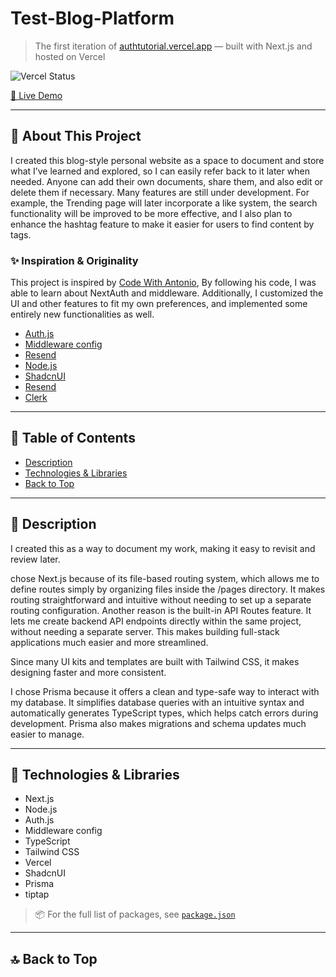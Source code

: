 # Test-Blog-Platform

> The first iteration of [authtutorial.vercel.app](https://authtutorial.vercel.app/) — built with Next.js and hosted on Vercel

![Vercel Status](https://vercel.com/api/www-ping)

[🚀 Live Demo](https://authtutorial.vercel.app/)

---

## 🚨 About This Project

I created this blog-style personal website as a space to document and store what I’ve learned and explored, so I can easily refer back to it later when needed. Anyone can add their own documents, share them, and also edit or delete them if necessary. Many features are still under development. For example, the Trending page will later incorporate a like system, the search functionality will be improved to be more effective, and I also plan to enhance the hashtag feature to make it easier for users to find content by tags.

### ✨ Inspiration & Originality

This project is inspired by [Code With Antonio](https://www.youtube.com/@codewithantonio), By following his code, I was able to learn about NextAuth and middleware. Additionally, I customized the UI and other features to fit my own preferences, and implemented some entirely new functionalities as well.

- [Auth.js]( https://authjs.dev/)
- [Middleware config](https://dub.sh/Apr6dvD)
- [Resend](https://resend.com/)
- [Node.js](https://nodejs.org/en)
- [ShadcnUI](https://resend.com/)
- [Resend](https://ui.shadcn.com/)
- [Clerk](https://dub.sh/SdVFxFU)

---

## 📑 Table of Contents

- [Description](#-description)
- [Technologies & Libraries](#-technologies--libraries)
- [Back to Top](#-Test-Blog-Platform)

---

## 📝 Description

I created this as a way to document my work, making it easy to revisit and review later.  

chose Next.js because of its file-based routing system, which allows me to define routes simply by organizing files inside the /pages directory. It makes routing straightforward and intuitive without needing to set up a separate routing configuration.
Another reason is the built-in API Routes feature. It lets me create backend API endpoints directly within the same project, without needing a separate server. This makes building full-stack applications much easier and more streamlined.

Since many UI kits and templates are built with Tailwind CSS, it makes designing faster and more consistent.

I chose Prisma because it offers a clean and type-safe way to interact with my database. It simplifies database queries with an intuitive syntax and automatically generates TypeScript types, which helps catch errors during development. Prisma also makes migrations and schema updates much easier to manage.

---

## 🧰 Technologies & Libraries

- Next.js  
- Node.js
- Auth.js
- Middleware config
- TypeScript  
- Tailwind CSS  
- Vercel
- ShadcnUI
- Prisma
- tiptap

> 📦 For the full list of packages, see [`package.json`](./package.json)
---
## 🔝 Back to Top
